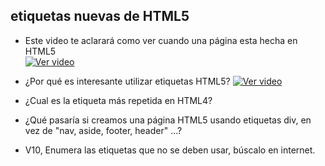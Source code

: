 ## etiquetas nuevas de HTML5

- Este video te aclarará como ver cuando una página esta hecha en HTML5  
[![Ver video](https://github.com/manviny/SOR/blob/master/assets/video-icon.png?raw=true)](https://mega.nz/file/SY0lwITR#mHP7wI4t7HizSKFlricskeTIDfRXzSUO5QKk_JG1azI)

- ¿Por qué es interesante utilizar etiquetas HTML5?
[![Ver video](https://github.com/manviny/SOR/blob/master/assets/video-icon.png?raw=true)](https://mega.nz/file/jYNESb4Z#YMuYRicJFYvA8efz-7Q1MLwZJYbe11Akz1DpSVdGO84)

- ¿Cual es la etiqueta más repetida en HTML4?
- ¿Qué pasaría si creamos una página HTML5 usando etiquetas div, en vez de "nav, aside, footer, header" ...?
- V10, Enumera las etiquetas que no se deben usar, búscalo en internet.



